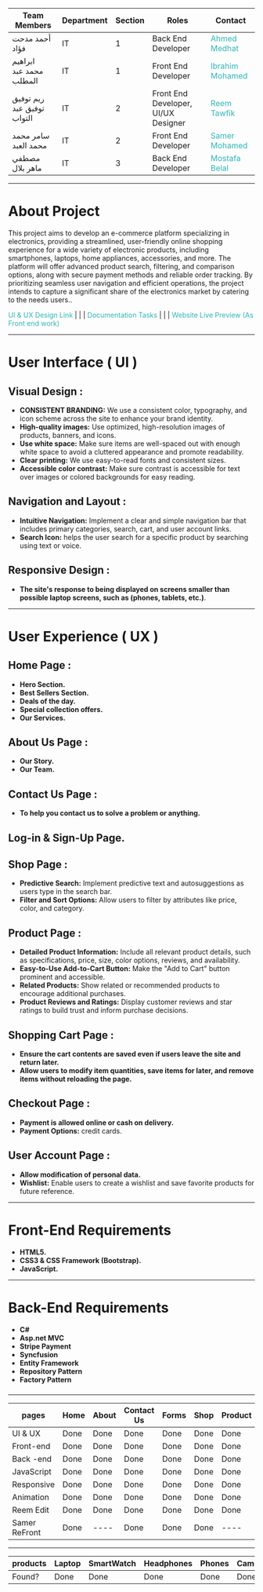 | Team Members                    | Department          | Section | Roles                        | Contact                                                                                          |
|---------------------------------|----------------|-------|--------------------------------|--------------------------------------------------------------------------------------------------|
| أحمد مدحت فؤاد                 | IT             | 1     | Back End Developer             | <a target="_blank" style="color: #30B6B9; text-decoration: none;" href="https://www.linkedin.com/in/ahmed-mdht-968a74278/">Ahmed Medhat</a>      |
| ابراهيم محمد عبد المطلب         | IT             | 1     | Front End Developer            | <a target="_blank" style="color: #30B6B9; text-decoration: none;" href="https://www.linkedin.com/in/ibrahim-mohammed-b76548210/">Ibrahim Mohamed</a> |
| ريم توفيق توفيق عبد التواب     | IT             | 2     | Front End Developer, UI/UX Designer | <a target="_blank" style="color: #30B6B9; text-decoration: none;" href="https://www.linkedin.com/in/reem-tawfik-a5a176264/">Reem Tawfik</a>      |
| سامر محمد محمد العبد           | IT             | 2     | Front End Developer            | <a target="_blank" style="color: #30B6B9; text-decoration: none;" href="https://www.linkedin.com/in/samer-mohamed-5b2586280/">Samer Mohamed</a>    |
| مصطفي ماهر بلال                | IT             | 3     | Back End Developer             | <a target="_blank" style="color: #30B6B9; text-decoration: none;" href="https://www.linkedin.com/in/mostafa-belal-3b0406264/">Mostafa Belal</a>    |




-----------------

# About  Project
<p align="left">
This project aims to develop an e-commerce platform specializing in electronics, providing a streamlined, user-friendly online shopping experience for a wide variety of electronic products, including smartphones, laptops, home appliances, accessories, and more. The platform will offer advanced product search, filtering, and comparison options, along with secure payment methods and reliable order tracking. By prioritizing seamless user navigation and efficient operations, the project intends to capture a significant share of the electronics market by catering to the needs users..
</p>
<a href="https://www.figma.com/design/a67UQHjQ9paWjeCbw3KxGI/my-e-commerce?node-id=0-1&node-type=canvas&t=OGxMJVdHbt12qqxk-0" style="color:#30B6B9; text-decoration:none;">UI & UX Design Link</a> | | |
<a href="https://drive.google.com/drive/folders/1pd6QnX6YEaUWuzu0SMdjbPqlWdSQf3I7" style="color:#30B6B9; text-decoration:none;">Documentation Tasks</a> | | |
<a href="https://samermo11.github.io/Smart-Tech/" style="color:#30B6B9; text-decoration:none;">Website Live Preview (As Front end work)</a>


***

# User Interface ( UI ) 

## Visual Design :

- **CONSISTENT BRANDING:** We use a consistent color, typography, and icon scheme across the site to enhance your brand identity.
- **High-quality images:** Use optimized, high-resolution images of products, banners, and icons.
- **Use white space:** Make sure items are well-spaced out with enough white space to avoid a cluttered appearance and promote readability.
- **Clear printing:** We use easy-to-read fonts and consistent sizes.
- **Accessible color contrast:** Make sure contrast is accessible for text over images or colored backgrounds for easy reading.

## Navigation and Layout :
- **Intuitive Navigation:** Implement a clear and simple navigation bar that includes primary categories, search, cart, and user account links.
- **Search Icon:** helps the user search for a specific product by searching using text or voice.
  
## Responsive Design :
- **The site's response to being displayed on screens smaller than possible laptop screens, such as (phones, tablets, etc.)**.
  
***
# User Experience ( UX ) 

## Home Page :
- **Hero Section.**
- **Best Sellers Section.**
- **Deals of the day.**
- **Special collection offers.**
- **Our Services.**
  
## About Us Page :
- **Our Story.**
- **Our Team.**
  
## Contact Us Page :
- **To help you contact us to solve a problem or anything.**
  
## Log-in & Sign-Up Page.

## Shop Page :
- **Predictive Search:** Implement predictive text and autosuggestions as users type in the search bar.
- **Filter and Sort Options:** Allow users to filter by attributes like price, color, and category.

## Product Page :
- **Detailed Product Information:** Include all relevant product details, such as specifications, price, size, color options, reviews, and availability.
- **Easy-to-Use Add-to-Cart Button:** Make the "Add to Cart" button prominent and accessible.
- **Related Products:** Show related or recommended products to encourage additional purchases.
- **Product Reviews and Ratings:** Display customer reviews and star ratings to build trust and inform purchase decisions.

## Shopping Cart Page :
- **Ensure the cart contents are saved even if users leave the site and return later.**
- **Allow users to modify item quantities, save items for later, and remove items without reloading the page.**
  
## Checkout Page :
- **Payment is allowed online or cash on delivery.**
- **Payment Options:** credit cards.
  
## User Account Page :
- **Allow modification of personal data.**
- **Wishlist:** Enable users to create a wishlist and save favorite products for future reference.
***
# Front-End Requirements
- **HTML5.**
- **CSS3 & CSS Framework (Bootstrap).**
- **JavaScript.**
***
# Back-End Requirements
- **C#**
- **Asp.net MVC**
- **Stripe Payment**
- **Syncfusion**
- **Entity Framework**
- **Repository Pattern**
- **Factory Pattern**
###




-----------------
|    pages      |  Home       |  About       |   Contact Us   |  Forms       |  Shop       | Product     |       Cart       |    Chect Out     |  UserDash        | AdminDash  |
| ------------- | ----------- | ------------ | ---------------| ------------ | ----------- | ----------- | ---------------- | ---------------  | ---------------- | ---------- |
| UI & UX       |    Done     |    Done      |    Done        |     Done     |   Done      |    Done     |       Done       |      Done        |     Done         |    ----    |
| Front-end     |    Done     |    Done      |    Done        |     Done     |   Done      |    Done     |       Done       |      Done        |     Done         |    Done    |
| Back -end     |    Done     |    Done      |    Done        |     Done     |   Done      |    Done     |       Done       |      Done        |     Done         |    ----    |
| JavaScript    |    Done     |    Done      |    Done        |     Done     |   Done      |    Done     |       Done       |      Done        |     Done         |    Done    |
| Responsive    |    Done     |    Done      |    Done        |     Done     |   Done      |    Done     |       Done       |      Done        |     Done         |    Done    |
| Animation     |    Done     |    Done      |    Done        |     Done     |   Done      |    Done     |       Done       |      Done        |     Done         |    ----    |
| Reem Edit     |    Done     |    Done      |    Done        |     Done     |   Done      |    Done     |       Done       |      Done        |     Done         |    ----    |
| Samer ReFront |    Done     |    ----      |    Done        |     Done     |   Done      |    ----     |       ----       |      Done        |     ----         |    ----    |

-----------------------------------------------------------------------------------------------------------------------------------------------------

|     products       |  Laptop  |  SmartWatch  |  Headphones  |  Phones  |  Camera  | AirPods  |  PCs  |  KeyBoard  |  JoyStick  |  PSs  |  Speakers  |
| ------------------ | -------- | ------------ | ------------ | -------- | -------- | -------- | ----- | ---------  |----------  |------ |----------  |
|     Found?         |    Done  |     Done     |    Done      |   Done   |   Done   |  Done    |  Done |    Done    |  Done      | Done  |  Done      |


